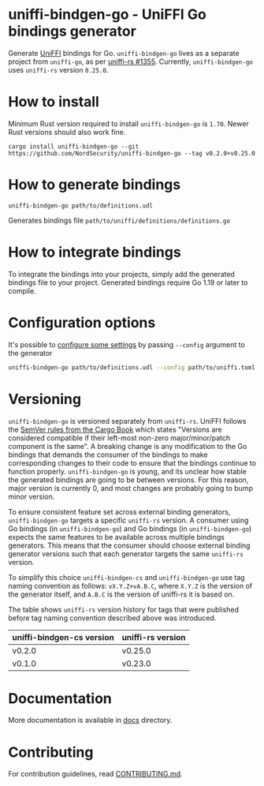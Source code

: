 # uniffi-bindgen-go - UniFFI Go bindings generator

Generate [UniFFI](https://github.com/mozilla/uniffi-rs) bindings for Go. `uniffi-bindgen-go` lives
as a separate project from `uniffi-go`, as per
[uniffi-rs #1355](https://github.com/mozilla/uniffi-rs/issues/1355). Currently, `uniffi-bindgen-go`
uses `uniffi-rs` version `0.25.0`.

# How to install

Minimum Rust version required to install `uniffi-bindgen-go` is `1.70`.
Newer Rust versions should also work fine.

```
cargo install uniffi-bindgen-go --git https://github.com/NordSecurity/uniffi-bindgen-go --tag v0.2.0+v0.25.0
```

# How to generate bindings

```
uniffi-bindgen-go path/to/definitions.udl
```
Generates bindings file `path/to/uniffi/definitions/definitions.go`

# How to integrate bindings

To integrate the bindings into your projects, simply add the generated bindings file to your project.
Generated bindings require Go 1.19 or later to compile.


# Configuration options

It's possible to [configure some settings](docs/CONFIGURATION.md) by passing `--config` argument to
the generator
```bash
uniffi-bindgen-go path/to/definitions.udl --config path/to/uniffi.toml
```

# Versioning

`uniffi-bindgen-go` is versioned separately from `uniffi-rs`. UniFFI follows the [SemVer rules from
the Cargo Book](https://doc.rust-lang.org/cargo/reference/resolver.html#semver-compatibility)
which states "Versions are considered compatible if their left-most non-zero
major/minor/patch component is the same". A breaking change is any modification to the Go bindings
that demands the consumer of the bindings to make corresponding changes to their code to ensure that
the bindings continue to function properly. `uniffi-bindgen-go` is young, and its unclear how stable
the generated bindings are going to be between versions. For this reason, major version is currently
0, and most changes are probably going to bump minor version.

To ensure consistent feature set across external binding generators, `uniffi-bindgen-go` targets
a specific `uniffi-rs` version. A consumer using Go bindings (in `uniffi-bindgen-go`) and Go
bindings (in `uniffi-bindgen-go`) expects the same features to be available across multiple bindings
generators. This means that the consumer should choose external binding generator versions such that
each generator targets the same `uniffi-rs` version.

To simplify this choice `uniffi-bindgen-cs` and `uniffi-bindgen-go` use tag naming convention
as follows: `vX.Y.Z+vA.B.C`, where `X.Y.Z` is the version of the generator itself, and `A.B.C` is
the version of uniffi-rs it is based on.

The table shows `uniffi-rs` version history for tags that were published before tag naming convention described above was introduced.

| uniffi-bindgen-cs version                | uniffi-rs version                                |
|------------------------------------------|--------------------------------------------------|
| v0.2.0                                   | v0.25.0                                          |
| v0.1.0                                   | v0.23.0                                          |

# Documentation

More documentation is available in [docs](docs) directory.

# Contributing

For contribution guidelines, read [CONTRIBUTING.md](CONTRIBUTING.md).
